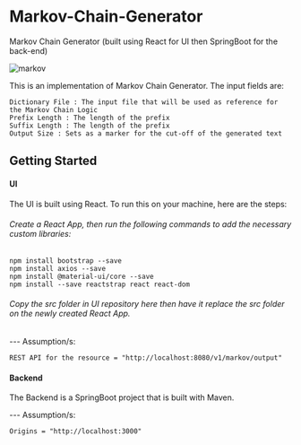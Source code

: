 # Markov-Chain-Generator
Markov Chain Generator (built using React for UI then SpringBoot for the back-end)

![markov](https://user-images.githubusercontent.com/39042426/55288101-71f21580-53fe-11e9-8c51-43fed8ebdb7e.png)

This is an implementation of Markov Chain Generator. 
The input fields are: 

    Dictionary File : The input file that will be used as reference for the Markov Chain Logic
    Prefix Length : The length of the prefix 
    Suffix Length : The length of the prefix 
    Output Size : Sets as a marker for the cut-off of the generated text



## Getting Started

#### UI
The UI is built using React. 
To run this on your machine, here are the steps: 
  ###### Create a React App, then run the following commands to add the necessary custom libraries:

    npm install bootstrap --save
    npm install axios --save
    npm install @material-ui/core --save
    npm install --save reactstrap react react-dom
    
  ###### Copy the src folder in UI repository here then have it replace the src folder on the newly created React App.
   
    
    
--- Assumption/s: 

    REST API for the resource = "http://localhost:8080/v1/markov/output"    




#### Backend
The Backend is a SpringBoot project that is built with Maven. 


--- Assumption/s: 

    Origins = "http://localhost:3000"
    
    
